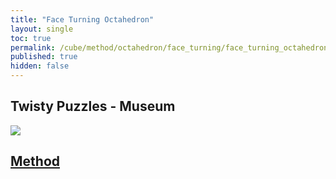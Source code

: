```yaml
---
title: "Face Turning Octahedron"
layout: single
toc: true
permalink: /cube/method/octahedron/face_turning/face_turning_octahedron
published: true
hidden: false
---
```


<head>
  <base target="_blank">
</head>



## Twisty Puzzles - Museum

<a href="https://twistypuzzles.com/app/museum/museum_showitem.php?pkey=1663">
  <img src="https://twistypuzzles.com/museum/large/01663-01.jpg">
</a>



## [Method](/cube/method/octahedron/face_turning/face_turning_octahedron/method)
